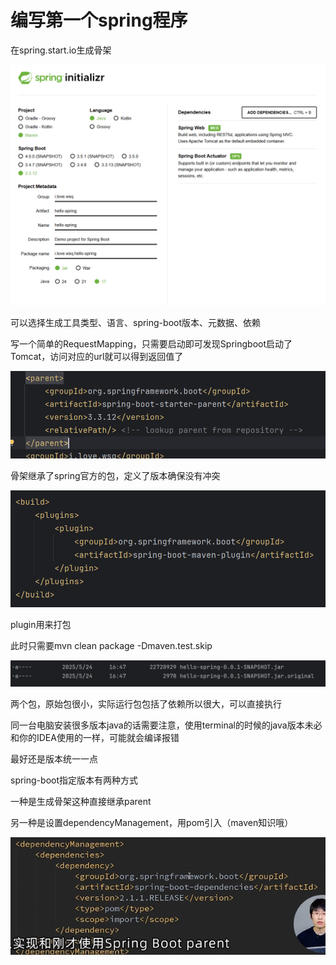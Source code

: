# 编写第一个spring程序



在spring.start.io生成骨架

![image-20250524155746209](assets/image-20250524155746209.png)

可以选择生成工具类型、语言、spring-boot版本、元数据、依赖





写一个简单的RequestMapping，只需要启动即可发现Springboot启动了Tomcat，访问对应的url就可以得到返回值了





![image-20250524163713915](assets/image-20250524163713915.png)

骨架继承了spring官方的包，定义了版本确保没有冲突



![image-20250524163739949](assets/image-20250524163739949.png)

plugin用来打包

此时只需要mvn clean package -Dmaven.test.skip





![image-20250524164812814](assets/image-20250524164812814.png)

两个包，原始包很小，实际运行包包括了依赖所以很大，可以直接执行



同一台电脑安装很多版本java的话需要注意，使用terminal的时候的java版本未必和你的IDEA使用的一样，可能就会编译报错

最好还是版本统一一点





spring-boot指定版本有两种方式

一种是生成骨架这种直接继承parent

另一种是设置dependencyManagement，用pom引入（maven知识哦）

![image-20250524165613393](assets/image-20250524165613393.png)

